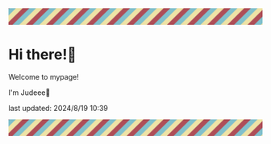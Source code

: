<!-- Header image -->
<img src="./pokemon/pokemon_16.png" width="1000">

# Hi there!👋

Welcome to mypage!

I'm Judeee🐷

last updated: 2024/8/19 10:39

<!-- Footer image -->
<img src="./pokemon/pokemon_16.png" width="1000">
